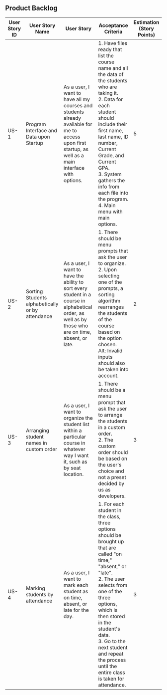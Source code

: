 ## Product Backlog

| User Story ID | User Story Name | User Story | Acceptance Criteria | Estimation (Story Points) |
|--------------|-----------|--------|-------------|--------------------------------|
| US-1 | Program Interface and Data upon Startup | As a user, I want to have all my courses and students already available for me to access upon first startup, as well as a main interface with options. | 1. Have files ready that list the course name and all the data of the students who are taking it. <br/> 2. Data for each student should include their first name, last name, ID number, Current Grade, and Current GPA.<br/> 3. System gathers the info from each file into the program. 4. Main menu with main options. | 5 |
| US-2 | Sorting Students alphabetically or by attendance | As a user, I want to have the ability to sort every student in a course in alphabetical order, as well as by those who are on time, absent, or late. | 1. There should be menu prompts that ask the user to organize. <br/>2. Upon selecting one of the prompts, a sorting algorithm rearranges the students of the course based on the option chosen.<br/> Alt: Invalid inputs should also be taken into account. | 2 |
| US-3 | Arranging student names in custom order | As a user, I want to organize the student list within a particular course in whatever way I want it, such as by seat location. | 1. There should be a menu prompt that ask the user to arrange the students in a custom order. <br/>2. The custom order should be based on the user's choice and not a preset decided by us as developers.<br/> | 3 |
| US-4 | Marking students by attendance | As a user, I want to mark each student as on time, absent, or late for the day. | 1. For each student in the class, three options should be brought up that are called "on time," "absent," or "late". <br/>2. The user selects from one of the three options, which is then stored in the student's data.<br/>3. Go to the next student and repeat the process until the entire class is taken for attendance. | 3 |
